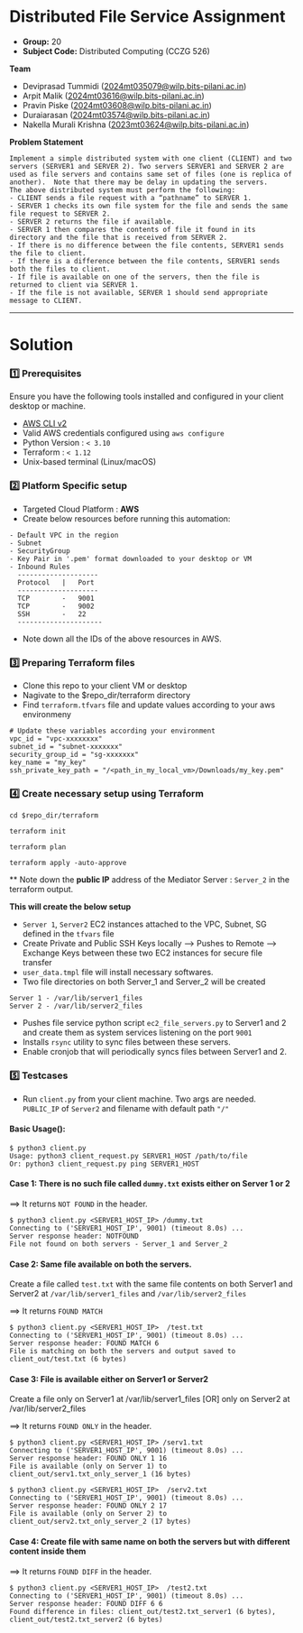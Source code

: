 
#  Distributed File Service Assignment


- **Group:** 20
- **Subject Code:** Distributed Computing (CCZG 526)

**Team**

- Deviprasad Tummidi (2024mt035079@wilp.bits-pilani.ac.in)
- Arpit Malik (2024mt03616@wilp.bits-pilani.ac.in)
- Pravin Piske (2024mt03608@wilp.bits-pilani.ac.in)
- Duraiarasan (2024mt03574@wilp.bits-pilani.ac.in)
- Nakella Murali Krishna (2023mt03624@wilp.bits-pilani.ac.in)


**Problem Statement**

```
Implement a simple distributed system with one client (CLIENT) and two servers (SERVER1 and SERVER 2). Two servers SERVER1 and SERVER 2 are used as file servers and contains same set of files (one is replica of another).  Note that there may be delay in updating the servers. 
The above distributed system must perform the following:
- CLIENT sends a file request with a “pathname” to SERVER 1. 
- SERVER 1 checks its own file system for the file and sends the same file request to SERVER 2. 
- SERVER 2 returns the file if available. 
- SERVER 1 then compares the contents of file it found in its directory and the file that is received from SERVER 2.
- If there is no difference between the file contents, SERVER1 sends the file to client.
- If there is a difference between the file contents, SERVER1 sends both the files to client.
- If file is available on one of the servers, then the file is returned to client via SERVER 1.
- If the file is not available, SERVER 1 should send appropriate message to CLIENT.

```

---

# Solution

### 1️⃣ Prerequisites

Ensure you have the following tools installed and configured in your client desktop or machine.

- [AWS CLI v2](https://docs.aws.amazon.com/cli/latest/userguide/install-cliv2.html)
- Valid AWS credentials configured using `aws configure`
- Python Version : `< 3.10`
- Terraform : `< 1.12`
- Unix-based terminal (Linux/macOS)


### 2️⃣ Platform Specific setup

- Targeted Cloud Platform : **AWS**
- Create below resources before running this automation:

```
- Default VPC in the region
- Subnet 
- SecurityGroup
- Key Pair in '.pem' format downloaded to your desktop or VM
- Inbound Rules 
  --------------------
  Protocol   |   Port
  --------------------
  TCP        -   9001
  TCP        -   9002
  SSH        -   22
  ---------------------
```
- Note down all the IDs of the above resources in AWS.

### 3️⃣ Preparing Terraform files

- Clone this repo to your client VM or desktop 
- Nagivate to the $repo_dir/terraform directory 
- Find `terraform.tfvars` file and update values according to your aws environmeny

```
# Update these variables according your environment
vpc_id = "vpc-xxxxxxxx"
subnet_id = "subnet-xxxxxxx"
security_group_id = "sg-xxxxxxx"
key_name = "my_key"
ssh_private_key_path = "/<path_in_my_local_vm>/Downloads/my_key.pem"
```

### 4️⃣ Create necessary setup using Terraform

```
cd $repo_dir/terraform

terraform init

terraform plan

terraform apply -auto-approve
```

** Note down the **public IP** address of the Mediator Server : `Server_2` in the terraform output.

**This will create the below setup**

- `Server 1`, `Server2` EC2 instances attached to the VPC, Subnet, SG defined in the `tfvars` file
- Create Private and Public SSH Keys locally --> Pushes to Remote --> Exchange Keys between these two EC2 instances for secure file transfer
- `user_data.tmpl` file will install necessary softwares.
- Two file directories on both Server_1 and Server_2 will be created

```
Server 1 - /var/lib/server1_files
Server 2 - /var/lib/server2_files
```
- Pushes file service python script `ec2_file_servers.py` to Server1 and 2 and create them as system services listening on the port `9001`
- Installs `rsync` utility to sync files between these servers.
- Enable cronjob that will periodically syncs files between Server1 and 2.

### 5️⃣ Testcases

- Run `client.py` from your client machine. Two args are needed. `PUBLIC_IP` of `Server2` and filename with default path `"/"`

#### Basic Usage():

```
$ python3 client.py
Usage: python3 client_request.py SERVER1_HOST /path/to/file
Or: python3 client_request.py ping SERVER1_HOST
```

#### Case 1: There is no such file called `dummy.txt` exists either on Server 1 or 2

==> It returns `NOT FOUND` in the header.

```
$ python3 client.py <SERVER1_HOST_IP> /dummy.txt
Connecting to ('SERVER1_HOST_IP', 9001) (timeout 8.0s) ...
Server response header: NOTFOUND
File not found on both servers - Server_1 and Server_2
```

#### Case 2: Same file available on both the servers.

Create a file called `test.txt` with the same file contents on both Server1 and Server2 at `/var/lib/server1_files` and `/var/lib/server2_files`

==> It returns `FOUND MATCH`

```
$ python3 client.py <SERVER1_HOST_IP>  /test.txt
Connecting to ('SERVER1_HOST_IP', 9001) (timeout 8.0s) ...
Server response header: FOUND MATCH 6
File is matching on both the servers and output saved to client_out/test.txt (6 bytes)
```

#### Case 3: File is available either on Server1 or Server2

Create a file only on Server1 at /var/lib/server1_files [OR] only on Server2 at /var/lib/server2_files

==> It returns `FOUND ONLY` in the header.

```
$ python3 client.py <SERVER1_HOST_IP> /serv1.txt
Connecting to ('SERVER1_HOST_IP', 9001) (timeout 8.0s) ...
Server response header: FOUND ONLY 1 16
File is available (only on Server 1) to client_out/serv1.txt_only_server_1 (16 bytes)
```

```
$ python3 client.py <SERVER1_HOST_IP>  /serv2.txt
Connecting to ('SERVER1_HOST_IP', 9001) (timeout 8.0s) ...
Server response header: FOUND ONLY 2 17
File is available (only on Server 2) to client_out/serv2.txt_only_server_2 (17 bytes)
```

#### Case 4: Create file with same name on both the servers but with different content inside them

==> It returns `FOUND DIFF` in the header.

```
$ python3 client.py <SERVER1_HOST_IP>  /test2.txt
Connecting to ('SERVER1_HOST_IP', 9001) (timeout 8.0s) ...
Server response header: FOUND DIFF 6 6
Found difference in files: client_out/test2.txt_server1 (6 bytes), client_out/test2.txt_server2 (6 bytes)
```